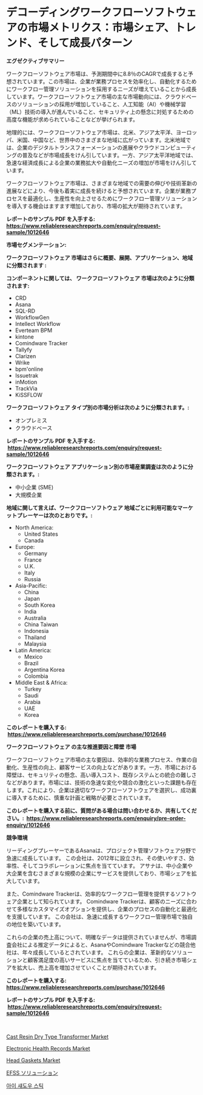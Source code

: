 <p><h1>デコーディングワークフローソフトウェアの市場メトリクス：市場シェア、トレンド、そして成長パターン</h1></p><p><strong>エグゼクティブサマリー</strong></p>
<p><p>ワークフローソフトウェア市場は、予測期間中に8.8％のCAGRで成長すると予想されています。この市場は、企業が業務プロセスを効率化し、自動化するためにワークフロー管理ソリューションを採用するニーズが増えていることから成長しています。ワークフローソフトウェア市場の主な市場動向には、クラウドベースのソリューションの採用が増加していること、人工知能（AI）や機械学習（ML）技術の導入が進んでいること、セキュリティ上の懸念に対処するための高度な機能が求められていることなどが挙げられます。</p><p>地理的には、ワークフローソフトウェア市場は、北米、アジア太平洋、ヨーロッパ、米国、中国など、世界中のさまざまな地域に広がっています。北米地域では、企業のデジタルトランスフォーメーションの進展やクラウドコンピューティングの普及などが市場成長をけん引しています。一方、アジア太平洋地域では、急速な経済成長による企業の業務拡大や自動化ニーズの増加が市場をけん引しています。</p><p>ワークフローソフトウェア市場は、さまざまな地域での需要の伸びや技術革新の進展などにより、今後も着実に成長を続けると予想されています。企業が業務プロセスを最適化し、生産性を向上させるためにワークフロー管理ソリューションを導入する機会はますます増加しており、市場の拡大が期待されています。</p></p>
<p><strong>レポートのサンプル PDF を入手する: <a href="https://www.reliableresearchreports.com/enquiry/request-sample/1012646">https://www.reliableresearchreports.com/enquiry/request-sample/1012646</a></strong></p>
<p><strong>市場セグメンテーション:</strong></p>
<p><strong> ワークフローソフトウェア 市場はさらに概要、展開、アプリケーション、地域に分類されます :</strong></p>
<p><strong>コンポーネントに関しては、 ワークフローソフトウェア 市場は次のように分類されます: &nbsp;</strong></p>
<p><ul><li>CRD</li><li>Asana</li><li>SQL-RD</li><li>WorkflowGen</li><li>Intellect Workflow</li><li>Everteam BPM</li><li>kintone</li><li>Comindware Tracker</li><li>Tallyfy</li><li>Clarizen</li><li>Wrike</li><li>bpm'online</li><li>Issuetrak</li><li>inMotion</li><li>TrackVia</li><li>KiSSFLOW</li></ul></p>
<p><strong> ワークフローソフトウェア タイプ別の市場分析は次のように分類されます。:</strong></p>
<p><ul><li>オンプレミス</li><li>クラウドベース</li></ul></p>
<p><strong>レポートのサンプル PDF を入手する: &nbsp;<a href="https://www.reliableresearchreports.com/enquiry/request-sample/1012646">https://www.reliableresearchreports.com/enquiry/request-sample/1012646</a></strong></p>
<p><strong> ワークフローソフトウェア アプリケーション別の市場産業調査は次のように分類されます。:</strong></p>
<p><ul><li>中小企業 (SME)</li><li>大規模企業</li></ul></p>
<p><strong>地域に関して言えば、ワークフローソフトウェア 地域ごとに利用可能なマーケットプレーヤーは次のとおりです。:</strong></p>
<p><ul>
    <li>
        North America:
        <ul>
            <li>United States</li>
            <li>Canada</li>
        </ul>
    </li>
    <li>
        Europe:
        <ul>
            <li>Germany</li>
            <li>France</li>
            <li>U.K.</li>
            <li>Italy</li>
            <li>Russia</li>
        </ul>
    </li>
    <li>
        Asia-Pacific:
        <ul>
            <li>China</li>
            <li>Japan</li>
            <li>South Korea</li>
            <li>India</li>
            <li>Australia</li>
            <li>China Taiwan</li>
            <li>Indonesia</li>
            <li>Thailand</li>
            <li>Malaysia</li>
        </ul>
    </li>
    <li>
        Latin America:
        <ul>
            <li>Mexico</li>
            <li>Brazil</li>
            <li>Argentina Korea</li>
            <li>Colombia</li>
        </ul>
    </li>
    <li>
        Middle East & Africa:
        <ul>
            <li>Turkey</li>
            <li>Saudi</li>
            <li>Arabia</li>
            <li>UAE</li>
            <li>Korea</li>
        </ul>
    </li>
    </ul></p>
<p><strong>このレポートを購入する: &nbsp;<a href="https://www.reliableresearchreports.com/purchase/1012646">https://www.reliableresearchreports.com/purchase/1012646</a></strong></p>
<p><strong>ワークフローソフトウェア の主な推進要因と障壁 市場</strong></p>
<p><p>ワークフローソフトウェア市場の主な要因は、効率的な業務プロセス、作業の自動化、生産性の向上、顧客サービスの向上などがあります。一方、市場における障壁は、セキュリティの懸念、高い導入コスト、既存システムとの統合の難しさなどがあります。市場には、技術の急速な変化や競合の激化といった課題も存在します。これにより、企業は適切なワークフローソフトウェアを選択し、成功裏に導入するために、慎重な計画と戦略が必要とされています。</p></p>
<p><strong>このレポートを購入する前に、質問がある場合は問い合わせるか、共有してください。:&nbsp; <a href="https://www.reliableresearchreports.com/enquiry/pre-order-enquiry/1012646">https://www.reliableresearchreports.com/enquiry/pre-order-enquiry/1012646</a></strong></p>
<p><strong>競争環境</strong></p>
<p><p>リーディングプレーヤーであるAsanaは、プロジェクト管理ソフトウェア分野で急速に成長しています。 この会社は、2012年に設立され、その使いやすさ、効率性、そしてコラボレーションに焦点を当てています。 アサナは、中小企業や大企業を含むさまざまな規模の企業にサービスを提供しており、市場シェアを拡大しています。</p><p>また、Comindware Trackerは、効率的なワークフロー管理を提供するソフトウェア企業として知られています。 Comindware Trackerは、顧客のニーズに合わせて多様なカスタマイズオプションを提供し、企業のプロセスの自動化と最適化を支援しています。 この会社は、急速に成長するワークフロー管理市場で独自の地位を築いています。</p><p>これらの企業の売上高について、明確なデータは提供されていませんが、市場調査会社による推定データによると、AsanaやComindware Trackerなどの競合他社は、年々成長しているとされています。 これらの企業は、革新的なソリューションと顧客満足度の高いサービスに焦点を当てているため、引き続き市場シェアを拡大し、売上高を増加させていくことが期待されています。</p></p>
<p><strong>このレポートを購入する: &nbsp; <a href="https://www.reliableresearchreports.com/purchase/1012646">https://www.reliableresearchreports.com/purchase/1012646</a></strong></p>
<p><strong>レポートのサンプル PDF を入手する: &nbsp;<a href="https://www.reliableresearchreports.com/enquiry/request-sample/1012646">https://www.reliableresearchreports.com/enquiry/request-sample/1012646</a></strong><strong></strong></p>
<p>&nbsp;</p>
<p><p><a href="https://github.com/gdfhhhj/Market-Research-Report-List-3/blob/main/cast-resin-dry-type-transformer-market.md">Cast Resin Dry Type Transformer Market</a></p><p><a href="https://medium.com/@lottierunte68/electronic-health-records-market-analysis-and-sze-forecasted-for-period-from-2024-to-2031-ca5db803bb4b">Electronic Health Records Market</a></p><p><a href="https://view.publitas.com/reportprime-1/decoding-the-head-gaskets-market-a-deep-dive-into-the-latest-market-trends-market-segmentation-and-competitive-analysis/">Head Gaskets Market</a></p><p><a href="https://github.com/AaronVargas43/Market-Research-Report-List-1/blob/main/947962111295.md">EFSS ソリューション</a></p><p><a href="https://github.com/vs2869dizt0/Market-Research-Report-List-1/blob/main/892604410240.md">아이 섀도우 스틱</a></p></p>